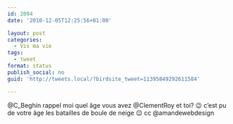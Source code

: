 ```yaml
---
id: 2094
date: '2010-12-05T12:25:56+01:00'

layout: post
categories:
  - Vis ma vie
tags:
  - tweet
format: status
publish_social: no
guid: 'http://tweets.local/?birdsite_tweet=11395849292611584'

---
```


@C\_Beghin rappel moi quel âge vous avez @ClementRoy et toi? 😉 c’est pu de votre âge les batailles de boule de neige 😉 cc @amandewebdesign